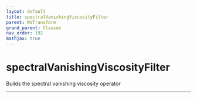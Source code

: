 ```yaml
---
layout: default
title: spectralVanishingViscosityFilter
parent: WVTransform
grand_parent: Classes
nav_order: 192
mathjax: true
---
```


#  spectralVanishingViscosityFilter

Builds the spectral vanishing viscosity operator


---

